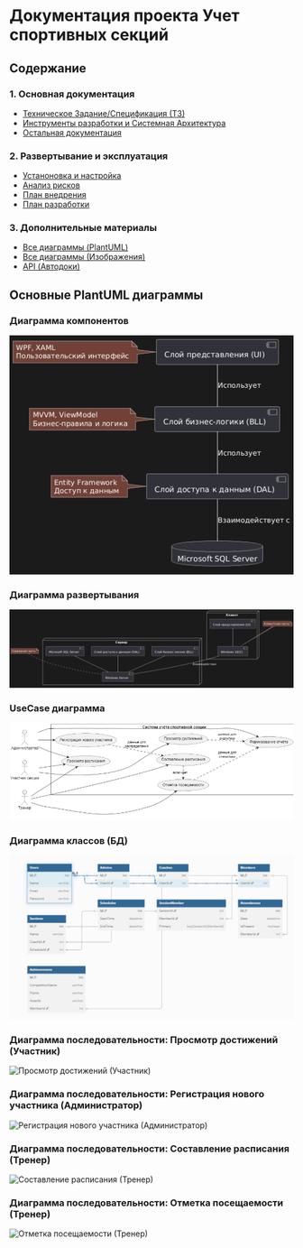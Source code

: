 # Документация проекта Учет спортивных секций

## Содержание

### 1. Основная документация
- [Техническое Задание/Спецификация (ТЗ)](https://github.com/Aragon1898/NEW-SportSectionWPFapp-V2.0/blob/697614d57609c26314b43f7bbd49cd8394af7fb9/%D0%94%D0%BE%D0%BA%D1%83%D0%BC%D0%B5%D0%BD%D1%82%D0%B0%D1%86%D0%B8%D1%8F/%D0%A2%D0%97%20%D0%93%D0%9E%D0%A1%D0%A2%20%D0%A0%2034.201-2020.md)
- [Инструменты разработки и Системная Архитектура](https://github.com/Aragon1898/NEW-SportSectionWPFapp-V2.0/blob/697614d57609c26314b43f7bbd49cd8394af7fb9/%D0%94%D0%BE%D0%BA%D1%83%D0%BC%D0%B5%D0%BD%D1%82%D0%B0%D1%86%D0%B8%D1%8F/%D0%98%D0%BD%D1%81%D1%82%D1%80%D1%83%D0%BC%D0%B5%D0%BD%D1%82%D1%8B%20%D1%80%D0%B0%D0%B7%D1%80%D0%B0%D0%B1%D0%BE%D1%82%D0%BA%D0%B8%20%D0%B8%20%D0%A1%D0%B8%D1%81%D1%82%D0%B5%D0%BC%D0%BD%D0%B0%D1%8F%20%D0%90%D1%80%D1%85%D0%B8%D1%82%D0%B5%D0%BA%D1%82%D1%83%D1%80%D0%B0.md)
- [Остальная документация](https://github.com/Aragon1898/NEW-SportSectionWPFapp-V2.0/blob/d6bc104e3650c44034040638c6ee759a132eb2ff/README.md)

### 2. Развертывание и эксплуатация
- [Устаноновка и настройка](https://github.com/Aragon1898/NEW-SportSectionWPFapp-V2.0/blob/697614d57609c26314b43f7bbd49cd8394af7fb9/%D0%94%D0%BE%D0%BA%D1%83%D0%BC%D0%B5%D0%BD%D1%82%D0%B0%D1%86%D0%B8%D1%8F/%D0%94%D0%BE%D0%BA%D1%83%D0%BC%D0%B5%D0%BD%D1%82%D0%B0%D1%86%D0%B8%D1%8F%20%D0%B4%D0%BB%D1%8F%20%D0%B2%D0%BD%D0%B5%D0%B4%D1%80%D0%B5%D0%BD%D0%B8%D1%8F%20%D0%BA%D0%B0%D0%BA%20%D1%83%D1%81%D1%82%D0%B0%D0%BD%D0%B0%D0%B2%D0%BB%D0%B8%D0%B2%D0%B0%D1%82%D1%8C%2C%20%D0%BA%D0%B0%D0%BA%20%D0%BD%D0%B0%D1%81%D1%82%D1%80%D0%B0%D0%B8%D0%B2%D0%B0%D1%82%D1%8C.md)
- [Анализ рисков](https://github.com/Aragon1898/NEW-SportSectionWPFapp-V2.0/blob/697614d57609c26314b43f7bbd49cd8394af7fb9/%D0%94%D0%BE%D0%BA%D1%83%D0%BC%D0%B5%D0%BD%D1%82%D0%B0%D1%86%D0%B8%D1%8F/%D0%90%D0%BD%D0%B0%D0%BB%D0%B8%D0%B7%20%D1%80%D0%B8%D1%81%D0%BA%D0%BE%D0%B2.md)
- [План внедрения](https://github.com/Aragon1898/NEW-SportSectionWPFapp-V2.0/blob/697614d57609c26314b43f7bbd49cd8394af7fb9/%D0%94%D0%BE%D0%BA%D1%83%D0%BC%D0%B5%D0%BD%D1%82%D0%B0%D1%86%D0%B8%D1%8F/%D0%9F%D0%BB%D0%B0%D0%BD%20%D0%B2%D0%BD%D0%B5%D0%B4%D1%80%D0%B5%D0%BD%D0%B8%D1%8F.md)
- [План разработки](https://github.com/Aragon1898/NEW-SportSectionWPFapp-V2.0/blob/697614d57609c26314b43f7bbd49cd8394af7fb9/%D0%94%D0%BE%D0%BA%D1%83%D0%BC%D0%B5%D0%BD%D1%82%D0%B0%D1%86%D0%B8%D1%8F/%D0%9F%D0%BB%D0%B0%D0%BD%20%D1%80%D0%B0%D0%B7%D1%80%D0%B0%D0%B1%D0%BE%D1%82%D0%BA%D0%B8.md)

### 3. Дополнительные материалы
- [Все диаграммы (PlantUML)](https://github.com/Aragon1898/NEW-SportSectionWPFapp-V2.0/tree/d6bc104e3650c44034040638c6ee759a132eb2ff/%D0%94%D0%BE%D0%BA%D1%83%D0%BC%D0%B5%D0%BD%D1%82%D0%B0%D1%86%D0%B8%D1%8F/%D0%94%D0%B8%D0%B0%D0%B3%D1%80%D0%B0%D0%BC%D0%BC%D1%8B/PlantUML)
- [Все диаграммы (Изображения)](https://github.com/Aragon1898/NEW-SportSectionWPFapp-V2.0/tree/697614d57609c26314b43f7bbd49cd8394af7fb9/%D0%94%D0%BE%D0%BA%D1%83%D0%BC%D0%B5%D0%BD%D1%82%D0%B0%D1%86%D0%B8%D1%8F/%D0%94%D0%B8%D0%B0%D0%B3%D1%80%D0%B0%D0%BC%D0%BC%D1%8B)
- [API (Автодоки)](https://aragon1898.github.io/NEW-SportSectionWPFapp-V2.0/api/SportSectionWPF2.html)






## Основные PlantUML диаграммы

### Диаграмма компонентов

![Диаграмма компонентов](https://github.com/Aragon1898/NEW-SportSectionWPFapp-V2.0/blob/86906b94ea5090962d740e16c7915acda253f0bc/%D0%94%D0%BE%D0%BA%D1%83%D0%BC%D0%B5%D0%BD%D1%82%D0%B0%D1%86%D0%B8%D1%8F/%D0%94%D0%B8%D0%B0%D0%B3%D1%80%D0%B0%D0%BC%D0%BC%D1%8B/%D0%94%D0%B8%D0%B0%D0%B3%D1%80%D0%B0%D0%BC%D0%BC%D0%B0%20%D0%BA%D0%BE%D0%BC%D0%BF%D0%BE%D0%BD%D0%B5%D0%BD%D1%82%D0%BE%D0%B2.png)

### Диаграмма развертывания

![Диаграмма развертывания](https://github.com/Aragon1898/NEW-SportSectionWPFapp-V2.0/blob/86906b94ea5090962d740e16c7915acda253f0bc/%D0%94%D0%BE%D0%BA%D1%83%D0%BC%D0%B5%D0%BD%D1%82%D0%B0%D1%86%D0%B8%D1%8F/%D0%94%D0%B8%D0%B0%D0%B3%D1%80%D0%B0%D0%BC%D0%BC%D1%8B/%D0%94%D0%B8%D0%B0%D0%B3%D1%80%D0%B0%D0%BC%D0%BC%D0%B0%20%D1%80%D0%B0%D0%B7%D0%B2%D0%B5%D1%80%D1%82%D1%8B%D0%B2%D0%B0%D0%BD%D0%B8%D1%8F.png)

### UseCase диаграмма

![UseCase диаграмма](https://github.com/Aragon1898/NEW-SportSectionWPFapp-V2.0/blob/d6bc104e3650c44034040638c6ee759a132eb2ff/%D0%94%D0%BE%D0%BA%D1%83%D0%BC%D0%B5%D0%BD%D1%82%D0%B0%D1%86%D0%B8%D1%8F/%D0%94%D0%B8%D0%B0%D0%B3%D1%80%D0%B0%D0%BC%D0%BC%D1%8B/UseCase.PNG)

### Диаграмма классов (БД)

![Диаграмма классов](https://github.com/Aragon1898/NEW-SportSectionWPFapp-V2.0/blob/25b800d518cb6ac8ce3cf8f96e5e565a55944503/%D0%94%D0%BE%D0%BA%D1%83%D0%BC%D0%B5%D0%BD%D1%82%D0%B0%D1%86%D0%B8%D1%8F/%D0%94%D0%B8%D0%B0%D0%B3%D1%80%D0%B0%D0%BC%D0%BC%D1%8B/%D0%94%D0%B8%D0%B0%D0%B3%D1%80%D0%B0%D0%BC%D0%BC%D0%B0%20%D0%9A%D0%BB%D0%B0%D1%81%D1%81%D0%BE%D0%B2.jpg)

### Диаграмма последовательности: Просмотр достижений (Участник)

![Просмотр достижений (Участник)](https://github.com/Aragon1898/NEW-SportSectionWPFapp-V2.0/blob/25b800d518cb6ac8ce3cf8f96e5e565a55944503/%D0%94%D0%BE%D0%BA%D1%83%D0%BC%D0%B5%D0%BD%D1%82%D0%B0%D1%86%D0%B8%D1%8F/%D0%94%D0%B8%D0%B0%D0%B3%D1%80%D0%B0%D0%BC%D0%BC%D1%8B/%D0%A0%D0%B0%D0%B1%D0%BE%D1%82%D0%B0%20%D0%B8%20%D0%BF%D0%BE%D1%81%D0%BB%D0%B5%D0%B4%D0%BE%D0%B2%D0%B0%D1%82%D0%B5%D0%BB%D1%8C%D0%BD%D0%BE%D1%81%D1%82%D1%8C%20(%D0%9F%D1%80%D0%BE%D1%81%D0%BC%D0%BE%D1%82%D1%80%20%D0%B4%D0%BE%D1%81%D1%82%D0%B8%D0%B6%D0%B5%D0%BD%D0%B8%D0%B9%20(%D0%A3%D1%87%D0%B0%D1%81%D1%82%D0%BD%D0%B8%D0%BA)).PNG)

### Диаграмма последовательности: Регистрация нового участника (Администратор)

![Регистрация нового участника (Администратор)](https://github.com/Aragon1898/NEW-SportSectionWPFapp-V2.0/blob/25b800d518cb6ac8ce3cf8f96e5e565a55944503/%D0%94%D0%BE%D0%BA%D1%83%D0%BC%D0%B5%D0%BD%D1%82%D0%B0%D1%86%D0%B8%D1%8F/%D0%94%D0%B8%D0%B0%D0%B3%D1%80%D0%B0%D0%BC%D0%BC%D1%8B/%D0%A0%D0%B0%D0%B1%D0%BE%D1%82%D0%B0%20%D0%B8%20%D0%BF%D0%BE%D1%81%D0%BB%D0%B5%D0%B4%D0%BE%D0%B2%D0%B0%D1%82%D0%B5%D0%BB%D1%8C%D0%BD%D0%BE%D1%81%D1%82%D1%8C%20(%D0%A0%D0%B5%D0%B3%D0%B8%D1%81%D1%82%D1%80%D0%B0%D1%86%D0%B8%D1%8F%20%D0%BD%D0%BE%D0%B2%D0%BE%D0%B3%D0%BE%20%D1%83%D1%87%D0%B0%D1%81%D1%82%D0%BD%D0%B8%D0%BA%D0%B0%20(%D0%90%D0%B4%D0%BC%D0%B8%D0%BD%D0%B8%D1%81%D1%82%D1%80%D0%B0%D1%82%D0%BE%D1%80)).PNG)

### Диаграмма последовательности: Составление расписания (Тренер)

![Составление расписания (Тренер)](https://github.com/Aragon1898/NEW-SportSectionWPFapp-V2.0/blob/25b800d518cb6ac8ce3cf8f96e5e565a55944503/%D0%94%D0%BE%D0%BA%D1%83%D0%BC%D0%B5%D0%BD%D1%82%D0%B0%D1%86%D0%B8%D1%8F/%D0%94%D0%B8%D0%B0%D0%B3%D1%80%D0%B0%D0%BC%D0%BC%D1%8B/%D0%A0%D0%B0%D0%B1%D0%BE%D1%82%D0%B0%20%D0%B8%20%D0%BF%D0%BE%D1%81%D0%BB%D0%B5%D0%B4%D0%BE%D0%B2%D0%B0%D1%82%D0%B5%D0%BB%D1%8C%D0%BD%D0%BE%D1%81%D1%82%D1%8C%20(%D0%A1%D0%BE%D1%81%D1%82%D0%B0%D0%B2%D0%BB%D0%B5%D0%BD%D0%B8%D0%B5%20%D1%80%D0%B0%D1%81%D0%BF%D0%B8%D1%81%D0%B0%D0%BD%D0%B8%D1%8F%20(%D0%A2%D1%80%D0%B5%D0%BD%D0%B5%D1%80)).PNG)

### Диаграмма последовательности: Отметка посещаемости (Тренер)

![Отметка посещаемости (Тренер)](https://github.com/Aragon1898/NEW-SportSectionWPFapp-V2.0/blob/25b800d518cb6ac8ce3cf8f96e5e565a55944503/%D0%94%D0%BE%D0%BA%D1%83%D0%BC%D0%B5%D0%BD%D1%82%D0%B0%D1%86%D0%B8%D1%8F/%D0%94%D0%B8%D0%B0%D0%B3%D1%80%D0%B0%D0%BC%D0%BC%D1%8B/%D0%A0%D0%B0%D0%B1%D0%BE%D1%82%D0%B0%20%D0%B8%20%D0%BF%D0%BE%D1%81%D0%BB%D0%B5%D0%B4%D0%BE%D0%B2%D0%B0%D1%82%D0%B5%D0%BB%D1%8C%D0%BD%D0%BE%D1%81%D1%82%D1%8C%20(%D0%9E%D1%82%D0%BC%D0%B5%D1%82%D0%BA%D0%B0%20%D0%BF%D0%BE%D1%81%D0%B5%D1%89%D0%B0%D0%B5%D0%BC%D0%BE%D1%81%D1%82%D0%B8%20(%D0%A2%D1%80%D0%B5%D0%BD%D0%B5%D1%80)).PNG)
